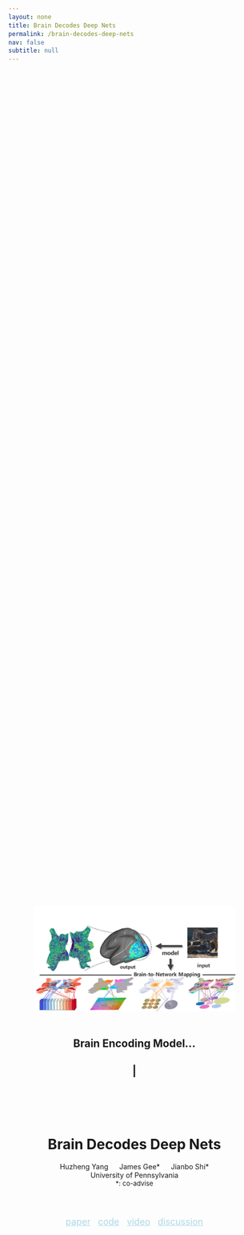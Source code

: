 ```yaml
---
layout: none
title: Brain Decodes Deep Nets
permalink: /brain-decodes-deep-nets
nav: false
subtitle: null
---
```

<link rel="stylesheet" href="{{ site.baseurl | prepend: site.url }}/custom.css">

<div style="display: flex; flex-direction: column; align-items: center; justify-content: center; height: 100vh; text-align: center;">
  <div>
    <img src="assets/custom_images/slides_teaser.png" width="80%" style="margin-left:10%; margin-right:10%">
  </div>
  <div style="margin-top: 20px;">
    <h2>Brain Encoding Model...</h2>
    <h2><span id="typing-text2"></span>|</h2>
  </div>

  <h1 style="margin-top: 100px;">Brain Decodes Deep Nets</h1>
  <div style="margin-top: 0px;">Huzheng Yang &emsp; James Gee* &emsp; Jianbo Shi*</div>
  <div> University of Pennsylvania </div>
  <div style="font-size: small"> *: co-advise </div>

  <div style="margin-top: 40px; font-size: large">
    <p style="display: inline-block;">
      <a href="https://arxiv.org/abs/TODO" style="text-decoration: underline; color: lightblue; margin-right: 10px;">paper</a>
      <a href="https://github.com/huzeyann/TODO" style="text-decoration: underline; color: lightblue; margin-right: 10px;">code</a>
      <a href="https://www.youtube.com/TODO" style="text-decoration: underline; color: lightblue; margin-right: 10px;">video</a>
      <!-- <a href="https://penno365-my.sharepoint.com/:p:/g/personal/huze_upenn_edu/EcuvlCSxjSBDk719Q_Dxc7ABNUebclx8wIUKAg2VGKwNXQ?e=a0oMma" style="text-decoration: underline; color: lightblue; margin-right: 10px;">slides</a> -->
      <a href="https://twitter.com/HuzeYann/TODO" style="text-decoration: underline; color: lightblue;">discussion</a>
    </p>
  </div>
</div>

<script src="https://cdn.jsdelivr.net/npm/typed.js@2.0.11"></script>
<script src="{{ site.baseurl | prepend: site.url }}/typing2.js"></script>
